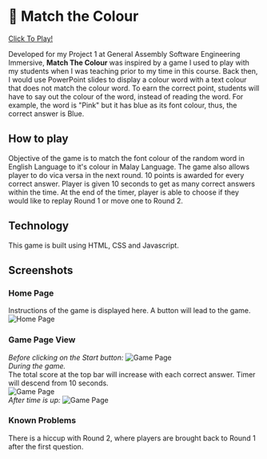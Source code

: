 
# 🎨  Match the Colour
[Click To Play!](https://match-the-colour.netlify.app/)

Developed for my Project 1 at General Assembly Software Engineering Immersive, <b>Match The Colour</b> was inspired by a game I used to play with my students when I was teaching prior to my time in this course. Back then, I would use PowerPoint slides to display a colour word with a text colour that does not match the colour word. To earn the correct point, students will have to say out the colour of the word, instead of reading the word. For example, the word is "Pink" but it has blue as its font colour, thus, the correct answer is Blue.

## How to play

Objective of the game is to match the font colour of the random word in English Language to it's colour in Malay Language. The game also allows player to do vica versa in the next round. 10 points is awarded for every correct answer. Player is given 10 seconds to get as many correct answers within the time. At the end of the timer, player is able to choose if they would like to replay Round 1 or move one to Round 2.

## Technology

This game is built using HTML, CSS and Javascript.

## Screenshots

###  Home Page
Instructions of the game is displayed here. A button will lead to the game.
![Home Page](https://i.ibb.co/LnT18Rq/Screenshot-2022-05-10-at-3-13-42-PM.png)<br>

### Game Page View
<em>Before clicking on the Start button:</em>
![Game Page](https://i.ibb.co/4T610mB/Screenshot-2022-05-10-at-3-13-54-PM.png)<br>
<em>During the game.</em><br>
The total score at the top bar will increase with each correct answer. Timer will descend from 10 seconds.<br>
![Game Page](https://i.ibb.co/cJtv5X9/Screenshot-2022-05-10-at-3-14-01-PM.png)<br>
<em>After time is up:</em>
![Game Page](https://i.ibb.co/mB5fJJz/Screenshot-2022-05-10-at-3-14-13-PM.png)<br>

### Known Problems

There is a hiccup with Round 2, where players are brought back to Round 1 after the first question.

